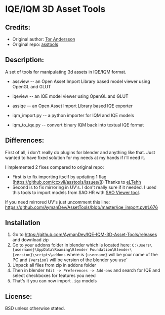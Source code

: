 # IQE/IQM 3D Asset Tools

## Credits:

- Original author: [Tor Andersson](https://github.com/ccxvii)
- Original repo: [asstools](https://github.com/ccxvii/asstools)

## Description:

A set of tools for manipulating 3d assets in IQE/IQM format.

- assview -- an Open Asset Import Library based model viewer using OpenGL and GLUT
- iqeview -- an IQE model viewer using OpenGL and GLUT

- assiqe -- an Open Asset Import Library based IQE exporter

- iqm_import.py -- a python importer for IQM and IQE models
- iqm_to_iqe.py -- convert binary IQM back into textual IQE format

## Differences:

First of all, i don't really do plugins for blender and anything like that. Just wanted to have fixed solution for my needs at my hands if i'll need it.

I implemented 2 fixes compared to original repo:

- First is to fix importing itself by updating 1 flag (https://github.com/ccxvii/asstools/issues/8) Thanks to [eLTehh](https://github.com/eLTehh)
- Second is to fix mirroring in UV's. I don't really sure if it needed. I used this tools to import models from SAO:HR with [SAO Viewer tool](https://forum.xentax.com/viewtopic.php?t=17714).

If you need mirrored UV's just uncomment this line: https://github.com/AymanDev/AssetTools/blob/master/iqe_import.py#L676

## Installation

1. Go to https://github.com/AymanDev/IQE-IQM-3D-Asset-Tools/releases and download zip
2. Go to your addons folder in blender which is located here: `C:\Users\{username}\AppData\Roaming\Blender Foundation\Blender\{version}\scripts\addons` where is `{username}` will be your name of the PC and `{version}` will be version of the blender you use`
3. Unpack all files from zip in addons folder
4. Then in blender `Edit -> Preferences -> Add-ons` and search for IQE and select checkboxes for features you need
5. That's it you can now import `.iqe` models

## License:

BSD unless otherwise stated.
